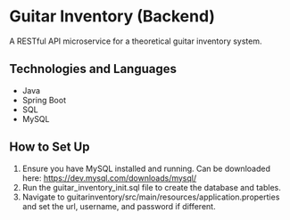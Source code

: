 # Guitar Inventory (Backend)
A RESTful API microservice for a theoretical guitar inventory system. 

## Technologies and Languages
- Java 
- Spring Boot
- SQL
- MySQL

## How to Set Up
1. Ensure you have MySQL installed and running. Can be downloaded here: https://dev.mysql.com/downloads/mysql/
2. Run the guitar_inventory_init.sql file to create the database and tables.
3. Navigate to guitarinventory/src/main/resources/application.properties and set the url, username, and password if different.
